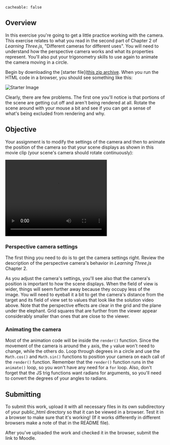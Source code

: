 ```
cacheable: false
```
## Overview

In this exercise you're going to get a little practice working with the camera. This exercise relates to what you read in the second part of Chapter 2 of *Learning Three.js*, "Different cameras for different uses". You will need to understand how the perspective camera works and what its properties represent. You'll also put your trigonometry skills to use again to animate the camera moving in a circle.

Begin by downloading the [starter file]([this zip archive](/~tmullen/cg/f16/cs315-hw3.zip). When you run the HTML code in a browser, you should see something like this:  

![Starter Image](/~tmullen/images/cg/elephant_start.png)

Clearly, there are few problems. The first one you'll notice is that portions of the scene are getting cut off and aren't being rendered at all. Rotate the scene around with your mouse a bit and see if you can get a sense of what's being excluded from rendering and why.

## Objective

Your assignment is to modify the settings of the camera and then to animate the position of the camera so that your scene displays as shown in this movie clip (your scene's camera should rotate continuously):

<video width="320" height="240" controls>
  <source src="/~tmullen/images/cg/elephant.ogv" type="video/ogg;" codecs="theora, vorbis">
Your browser does not support the video tag.
</video>

### Perspective camera settings

The first thing you need to do is to get the camera settings right. Review the description of the perspective camera's behavior in *Learning Three.js* Chapter 2.

As you adjust the camera's settings, you'll see also that the camera's position is important to how the scene displays. When the field of view is wider, things will seem further away because they occupy less of the image. You will need to eyeball it a bit to get the camera's distance from the target and its field of view set to values that look like the solution video above. Note that the perspective effects are clear in the grid and the plane under the elephant. Grid squares that are further from the viewer appear considerably smaller than ones that are close to the viewer.

### Animating the camera

Most of the animation code will be inside the `render()` function. Since the movement of the camera is around the `y` axis, the `y` value won't need to change, while the others do. Loop through degrees in a circle and use the `Math.cos()` and `Math.sin()` functions to position your camera on each call of the `render()` function. Remember that the `render()` function runs in the `animate()` loop, so you won't have any need for a `for` loop. Also, don't forget that the JS trig functions want radians for arguments, so you'll need to convert the degrees of your angles to radians.

## Submitting

To submit this work, upload it with all necessary files in its own subdirectory of your public_html directory so that it can be viewed in a browser. Test it in a browser to make sure that it's working! (If it works differently in different browsers make a note of that in the README file).

After you've uploaded the work and checked it in the browser, submit the link to Moodle.
